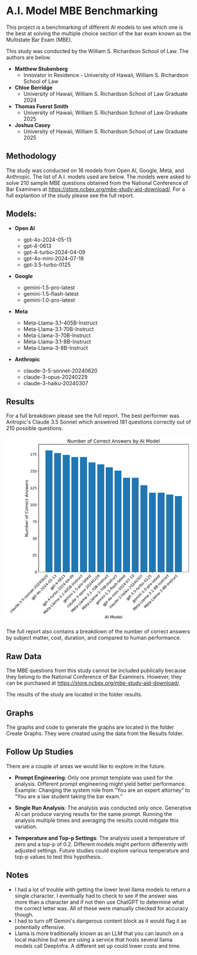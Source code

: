 # A.I. Model MBE Benchmarking

This project is a benchmarking of different AI models to see which one is the best at solving the multiple choice section of the bar exam known as the Multistate Bar Exam (MBE). 

This study was conducted by the William S. Richardson School of Law. The authors are below.  
- **Matthew Stubenberg**
    - Innovator in Residence - University of Hawaii, William S. Richardson School of Law
- **Chloe Berridge**
    - University of Hawaii, William S. Richardson School of Law Graduate 2024
- **Thomas Fuerst Smith**
    - University of Hawaii, William S. Richardson School of Law Graduate 2025
- **Joshua Casey**
    - University of Hawaii, William S. Richardson School of Law Graduate 2025


## Methodology
The study was conducted on 16 models from Open AI, Google, Meta, and Anthropic. The list of A.I. models used are below. The models were asked to solve 210 sample MBE questions obtained from the National Conference of Bar Examiners at https://store.ncbex.org/mbe-study-aid-download/. For a full explantion of the study please see the full report.

## Models:
- **Open AI**
    - gpt-4o-2024-05-13
    - gpt-4-0613
    - gpt-4-turbo-2024-04-09
    - gpt-4o-mini-2024-07-18
    - gpt-3.5-turbo-0125

- **Google**
    - gemini-1.5-pro-latest
    - gemini-1.5-flash-latest
    - gemini-1.0-pro-latest

- **Meta**
    - Meta-Llama-3.1-405B-Instruct
    - Meta-Llama-3.1-70B-Instruct
    - Meta-Llama-3-70B-Instruct
    - Meta-Llama-3.1-8B-Instruct
    - Meta-Llama-3-8B-Instruct

- **Anthropic**
    - claude-3-5-sonnet-20240620
    - claude-3-opus-20240229
    - claude-3-haiku-20240307

## Results
For a full breakdown please see the full report. The best performer was Antropic's Claude 3.5 Sonnet which answered 181 questions correctly out of 210 possible questions.

![Number of Correct Answers by AI Model](Create%20Graphs/graphs/Number%20of%20Correct%20Answers%20by%20AI%20Model.png)

The full report also contains a breakdown of the number of correct answers by subject matter, cost, duration, and compared to human performance.

## Raw Data
The MBE questions from this study cannot be included publically because they belong to the National Conference of Bar Examiners. However, they can be purchased at https://store.ncbex.org/mbe-study-aid-download/. 

The results of the study are located in the folder results.

## Graphs
The graphs and code to generate the graphs are located in the folder Create Graphs. They were created using the data from the Results folder.

## Follow Up Studies
There are a couple of areas we would like to explore in the future.

- **Prompt Engineering**: Only one prompt template was used for the analysis. Different prompt engineering might yield better performance. Example: Changing the system role from “You are an expert attorney” to “You are a law student taking the bar exam.”

- **Single Run Analysis**: The analysis was conducted only once. Generative AI can produce varying results for the same prompt. Running the analysis multiple times and averaging the results could mitigate this variation.

- **Temperature and Top-p Settings**: The analysis used a temperature of zero and a top-p of 0.2. Different models might perform differently with adjusted settings. Future studies could explore various temperature and top-p values to test this hypothesis.

## Notes
- I had a lot of trouble with getting the lower level llama models to return a single character. I eventually had to check to see if the answer was more than a character and if not then use ChatGPT to determine what the correct letter was. All of these were manually checked for accuracy though.
- I had to turn off Gemini's dangerous content block as it would flag it as potentially offensive.
- Llama is more traditionally known as an LLM that you can launch on a local machine but we are using a service that hosts several llama models call DeepInfra. A different set up could lower costs and time.
